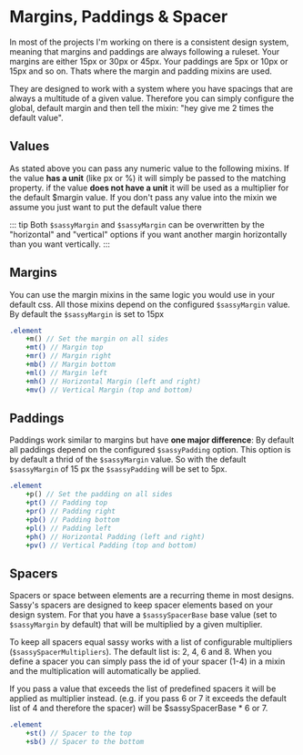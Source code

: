 # Margins, Paddings & Spacer
In most of the projects I'm working on there is a consistent design system, meaning that margins and paddings are always following a ruleset.
Your margins are either 15px or 30px or 45px. Your paddings are 5px or 10px or 15px and so on. 
Thats where the margin and padding mixins are used. 

They are designed to work with a system where you have spacings that are always a multitude of a given value.
Therefore you can simply configure the global, default margin and then tell the mixin: "hey give me 2 times the default value".

## Values
As stated above you can pass any numeric value to the following mixins.
If the value **has a unit** (like px or %) it will simply be passed to the matching property.
if the value **does not have a unit** it will be used as a multiplier for the default $margin value.
If you don't pass any value into the mixin we assume you just want to put the default value there

::: tip 
Both ```$sassyMargin``` and ```$sassyMargin``` can be overwritten by the "horizontal" and "vertical" options if you want 
another margin horizontally than you want vertically.
:::

## Margins
You can use the margin mixins in the same logic you would use in your default css.
All those mixins depend on the configured ```$sassyMargin``` value. By default the ```$sassyMargin``` is set to 15px
```sass
.element
    +m() // Set the margin on all sides
    +mt() // Margin top
    +mr() // Margin right
    +mb() // Margin bottom
    +ml() // Margin left
    +mh() // Horizontal Margin (left and right)
    +mv() // Vertical Margin (top and bottom)
```

## Paddings
Paddings work similar to margins but have **one major difference**: By default all paddings depend
on the configured ```$sassyPadding``` option. This option is by default a thrid of the ```$sassyMargin``` value.
So with the default ```$sassyMargin``` of 15 px the ```$sassyPadding``` will be set to 5px.

```sass
.element
    +p() // Set the padding on all sides
    +pt() // Padding top
    +pr() // Padding right
    +pb() // Padding bottom
    +pl() // Padding left
    +ph() // Horizontal Padding (left and right)
    +pv() // Vertical Padding (top and bottom)
```

## Spacers
Spacers or space between elements are a recurring theme in most designs. 
Sassy's spacers are designed to keep spacer elements based on your design system.
For that you have a ```$sassySpacerBase``` base value (set to ```$sassyMargin``` by default) that
will be multiplied by a given multiplier. 

To keep all spacers equal sassy works with a list of configurable multipliers (```$sassySpacerMultipliers```).
The default list is: 2, 4, 6 and 8. When you define a spacer you can simply pass the id of your spacer (1-4) in a mixin
and the multiplication will automatically be applied. 

If you pass a value that exceeds the list of predefined spacers it will be applied as multiplier instead.
(e.g. if you pass 6 or 7 it exceeds the default list of 4 and therefore the spacer) will be $sassySpacerBase * 6 or 7.

```sass
.element
    +st() // Spacer to the top
    +sb() // Spacer to the bottom
```